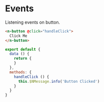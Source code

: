 # Events
Listening events on button.
```html
<n-button @click="handleClick">
  Click Me
</n-button>
```

```js
export default {
  data () {
    return {
    }
  },
  methods: {
    handleClick () {
      this.$NMessage.info('Button Clicked')
    }
  }
}
```
